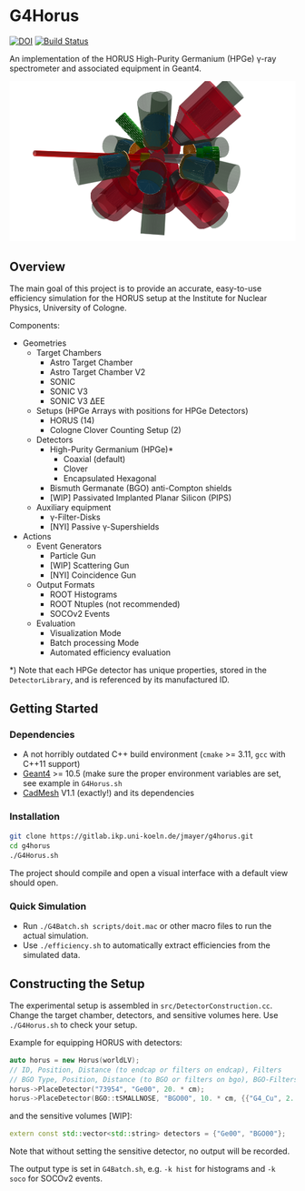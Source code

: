# G4Horus

[![DOI](https://zenodo.org/badge/130987160.svg)](https://zenodo.org/badge/latestdoi/130987160)
[![Build Status](https://travis-ci.org/janmayer/G4Horus.svg?branch=master)](https://travis-ci.org/janmayer/G4Horus)

An implementation of the HORUS High-Purity Germanium (HPGe) γ-ray spectrometer and associated equipment in Geant4.

![G4Horus Default Geometry](doc/g4horus.png)


## Overview

The main goal of this project is to provide an accurate, easy-to-use efficiency simulation for the HORUS setup at the Institute for Nuclear Physics, University of Cologne.

Components:

- Geometries
	- Target Chambers
		- Astro Target Chamber
		- Astro Target Chamber V2
		- SONIC
		- SONIC V3
		- SONIC V3 ΔEE
	- Setups (HPGe Arrays with positions for HPGe Detectors)
		- HORUS (14)
		- Cologne Clover Counting Setup (2)
	- Detectors
		- High-Purity Germanium (HPGe)*
			- Coaxial (default)
			- Clover
			- Encapsulated Hexagonal
		- Bismuth Germanate (BGO) anti-Compton shields
		- [WIP] Passivated Implanted Planar Silicon (PIPS)
	- Auxiliary equipment
		- γ-Filter-Disks
		- [NYI] Passive γ-Supershields
- Actions
	- Event Generators
		- Particle Gun
		- [WIP] Scattering Gun
		- [NYI] Coincidence Gun
	- Output Formats
		- ROOT Histograms
		- ROOT Ntuples (not recommended)
		- SOCOv2 Events
	- Evaluation
		- Visualization Mode
		- Batch processing Mode
		- Automated efficiency evaluation

\*) Note that each HPGe detector has unique properties, stored in the `DetectorLibrary`, and is referenced by its manufactured ID.


## Getting Started

### Dependencies
- A not horribly outdated C++ build environment (`cmake` >= 3.11, `gcc` with C++11 support)
- [Geant4](https://github.com/Geant4/geant4) >= 10.5
  (make sure the proper environment variables are set, see example in `G4Horus.sh`
- [CadMesh](https://github.com/christopherpoole/CADMesh/tree/v1.1) V1.1 (exactly!) and its dependencies

### Installation

```sh
git clone https://gitlab.ikp.uni-koeln.de/jmayer/g4horus.git
cd g4horus
./G4Horus.sh
```

The project should compile and open a visual interface with a default view should open.

### Quick Simulation

- Run `./G4Batch.sh scripts/doit.mac` or other macro files to run the actual simulation.
- Use `./efficiency.sh` to automatically extract efficiencies from the simulated data.


## Constructing the Setup

The experimental setup is assembled in `src/DetectorConstruction.cc`. Change the target chamber, detectors, and sensitive volumes here.
Use `./G4Horus.sh` to check your setup.

Example for equipping HORUS with detectors:

```C++
auto horus = new Horus(worldLV);
// ID, Position, Distance (to endcap or filters on endcap), Filters
// BGO Type, Position, Distance (to BGO or filters on bgo), BGO-Filters
horus->PlaceDetector("73954", "Ge00", 20. * cm);
horus->PlaceDetector(BGO::tSMALLNOSE, "BGO00", 10. * cm, {{"G4_Cu", 2. * mm}});
```

and the sensitive volumes [WIP]:

```C++
extern const std::vector<std::string> detectors = {"Ge00", "BGO00"};
```

Note that without setting the sensitive detector, no output will be recorded.

The output type is set in `G4Batch.sh`, e.g. `-k hist` for histograms and `-k soco` for SOCOv2 events.
